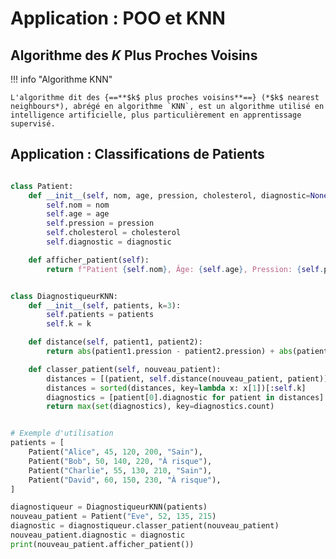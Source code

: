 # Application : POO et KNN

## Algorithme des $K$ Plus Proches Voisins

!!! info "Algorithme KNN"

    L'algorithme dit des {==**$k$ plus proches voisins**==} (*$k$ nearest neighbours*), abrégé en algorithme `KNN`, est un algorithme utilisé en intelligence artificielle, plus particulièrement en apprentissage supervisé.
    

## Application : Classifications de Patients

``` python

class Patient:
    def __init__(self, nom, age, pression, cholesterol, diagnostic=None):
        self.nom = nom
        self.age = age
        self.pression = pression
        self.cholesterol = cholesterol
        self.diagnostic = diagnostic

    def afficher_patient(self):
        return f"Patient {self.nom}, Âge: {self.age}, Pression: {self.pression}, Cholestérol: {self.cholesterol}, Diagnostic: {self.diagnostic}"


class DiagnostiqueurKNN:
    def __init__(self, patients, k=3):
        self.patients = patients
        self.k = k

    def distance(self, patient1, patient2):
        return abs(patient1.pression - patient2.pression) + abs(patient1.cholesterol - patient2.cholesterol)

    def classer_patient(self, nouveau_patient):
        distances = [(patient, self.distance(nouveau_patient, patient)) for patient in self.patients]
        distances = sorted(distances, key=lambda x: x[1])[:self.k]
        diagnostics = [patient[0].diagnostic for patient in distances]
        return max(set(diagnostics), key=diagnostics.count)


# Exemple d'utilisation
patients = [
    Patient("Alice", 45, 120, 200, "Sain"),
    Patient("Bob", 50, 140, 220, "À risque"),
    Patient("Charlie", 55, 130, 210, "Sain"),
    Patient("David", 60, 150, 230, "À risque"),
]

diagnostiqueur = DiagnostiqueurKNN(patients)
nouveau_patient = Patient("Eve", 52, 135, 215)
diagnostic = diagnostiqueur.classer_patient(nouveau_patient)
nouveau_patient.diagnostic = diagnostic
print(nouveau_patient.afficher_patient())
```
